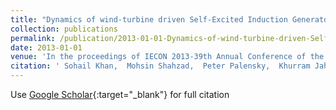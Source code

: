 ```yaml
---
title: "Dynamics of wind-turbine driven Self-Excited Induction Generator with online parameter calculation"
collection: publications
permalink: /publication/2013-01-01-Dynamics-of-wind-turbine-driven-Self-Excited-Induction-Generator-with-online-parameter-calculation
date: 2013-01-01
venue: 'In the proceedings of IECON 2013-39th Annual Conference of the IEEE Industrial Electronics Society'
citation: ' Sohail Khan,  Mohsin Shahzad,  Peter Palensky,  Khurram Jahangir, &quot;Dynamics of wind-turbine driven Self-Excited Induction Generator with online parameter calculation.&quot; In the proceedings of IECON 2013-39th Annual Conference of the IEEE Industrial Electronics Society, 2013.'
---
```

Use [Google Scholar](https://scholar.google.com/scholar?q=Dynamics+of+wind+turbine+driven+Self+Excited+Induction+Generator+with+online+parameter+calculation){:target="_blank"} for full citation